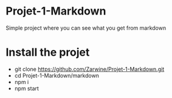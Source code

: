 # Projet-1-Markdown

Simple project where you can see what you get from markdown

# Install the projet
* git clone https://github.com/Zarwine/Projet-1-Markdown.git
* cd Projet-1-Markdown/markdown
* npm i
* npm start
